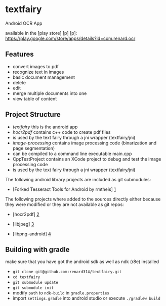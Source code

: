 textfairy
=========

Android OCR App

available in the [play store] [p]
[p]: https://play.google.com/store/apps/details?id=com.renard.ocr

Features
--------
* convert images to pdf
* recognize text in images
* basic document management
 * delete
 * edit
 * merge multiple documents into one
 * view table of content

Project Structure
-----------------
* *textfairy* this is the android app
* *hocr2pdf* contains c++ code to create pdf files
 * is used by the text fairy through a jni wrapper (textfairy/jni)
* *image-processing* contains image processing code (binarization and page segmentation)
 * can be compiled to a command line executable main.cpp 
 * CppTestProject contains an XCode project to debug and test the image processing code
 * is used by the text fairy through a jni wrapper (textfairy/jni)

The following android library projects are included as git submodules:
* [Forked Tesseract Tools for Android by rmtheis] [1]

The following projects where added to the sources directly either because they were modified or they are not available as git repos:
* [hocr2pdf] [2]
* [libjpeg] [3]
* [libpng-android] [4]

  [1]: https://github.com/rmtheis/tess-two
  [2]: http://www.exactcode.com/site/open_source/exactimage/hocr2pdf/
  [3]: http://libjpeg.sourceforge.net/
  [4]: https://github.com/julienr/libpng-android


Building with gradle
--------------------------------------
make sure that you have got the android sdk as well as ndk (r8e) installed

* `git clone git@github.com:renard314/textfairy.git`
* `cd textfairy`
* `git submodule update`
* `git submodule init`
* modify `path` to `ndk-build` in `gradle.properties`
* import `settings.gradle` into android studio or execute `./gradlew build`
